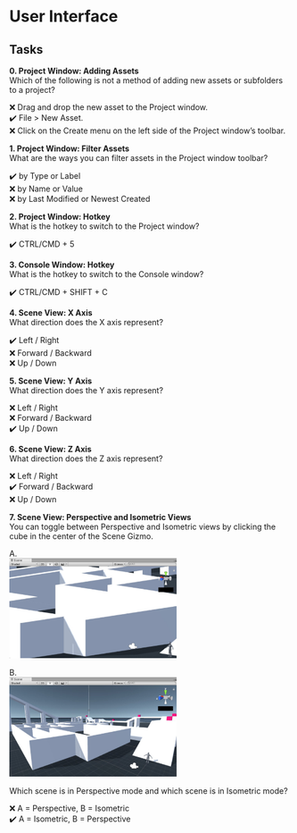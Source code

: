 # User Interface

## Tasks

**0. Project Window: Adding Assets**  
Which of the following is not a method of adding new assets or subfolders to a project?

❌ Drag and drop the new asset to the Project window.  
✔️ File > New Asset.  
❌ Click on the Create menu on the left side of the Project window’s toolbar.  

**1. Project Window: Filter Assets**  
What are the ways you can filter assets in the Project window toolbar?

✔️ by Type or Label  
❌ by Name or Value  
❌ by Last Modified or Newest Created  

**2. Project Window: Hotkey**  
What is the hotkey to switch to the Project window?

✔️ CTRL/CMD + 5  

**3. Console Window: Hotkey**  
What is the hotkey to switch to the Console window?

✔️ CTRL/CMD + SHIFT + C  

**4. Scene View: X Axis**  
What direction does the X axis represent?

✔️ Left / Right  
❌ Forward / Backward  
❌ Up / Down  

**5. Scene View: Y Axis**  
What direction does the Y axis represent?

❌ Left / Right  
❌ Forward / Backward  
✔️ Up / Down  
  
**6. Scene View: Z Axis**  
What direction does the Z axis represent?

❌ Left / Right  
✔️ Forward / Backward  
❌ Up / Down  
  
**7. Scene View: Perspective and Isometric Views**  
You can toggle between Perspective and Isometric views by clicking the cube in the center of the Scene Gizmo.

A.   
<img src="https://github.com/AlisonQuinter17/holbertonschool-unity/blob/main/0x00-unity-user_interface/images/unity-viewA.jpg" class="responsive" width="300px"/>

B.  
<img src="https://github.com/AlisonQuinter17/holbertonschool-unity/blob/main/0x00-unity-user_interface/images/unity-viewB.jpg" class="responsive" width="300px"/>

Which scene is in Perspective mode and which scene is in Isometric mode?

❌ A = Perspective, B = Isometric  
✔️ A = Isometric, B = Perspective  
